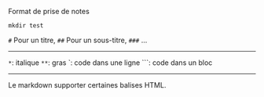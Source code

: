 Format de prise de notes
```shell
mkdir test
```

`#` Pour un titre,
`##` Pour un sous-titre,
`###` ...

---

`*`: italique
`**`: gras
\`: code dans une ligne
\`\`\`: code dans un bloc

---

Le markdown supporter certaines balises HTML. 